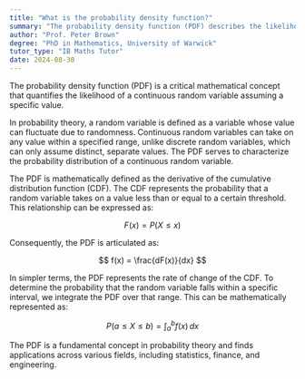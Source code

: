 ```yaml
---
title: "What is the probability density function?"
summary: "The probability density function (PDF) describes the likelihood of a continuous random variable assuming specific values, providing a mathematical representation of probabilities for continuous outcomes."
author: "Prof. Peter Brown"
degree: "PhD in Mathematics, University of Warwick"
tutor_type: "IB Maths Tutor"
date: 2024-08-30
---
```


The probability density function (PDF) is a critical mathematical concept that quantifies the likelihood of a continuous random variable assuming a specific value.

In probability theory, a random variable is defined as a variable whose value can fluctuate due to randomness. Continuous random variables can take on any value within a specified range, unlike discrete random variables, which can only assume distinct, separate values. The PDF serves to characterize the probability distribution of a continuous random variable.

The PDF is mathematically defined as the derivative of the cumulative distribution function (CDF). The CDF represents the probability that a random variable takes on a value less than or equal to a certain threshold. This relationship can be expressed as:

$$
F(x) = P(X \leq x)
$$

Consequently, the PDF is articulated as:

$$
f(x) = \frac{dF(x)}{dx}
$$

In simpler terms, the PDF represents the rate of change of the CDF. To determine the probability that the random variable falls within a specific interval, we integrate the PDF over that range. This can be mathematically represented as:

$$
P(a \leq X \leq b) = \int_a^b f(x) \, dx
$$

The PDF is a fundamental concept in probability theory and finds applications across various fields, including statistics, finance, and engineering.
    